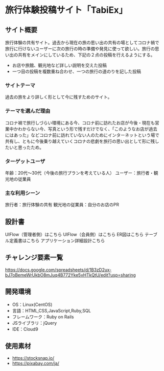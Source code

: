 # 旅行体験投稿サイト「TabiEx」

## サイト概要
旅行体験の共有サイト。過去から現在の旅の思い出の共有の場としてコロナ禍で旅行に行けないユーザーに次の旅行の時の準備や発見に使って欲しい。旅行の思い出の共有をメインにしているため、下記の２点の投稿を行えるようにする。

- お店や旅館、観光地など詳しい説明を交えた投稿
- 一つ目の投稿を複数重ね合わせ、一つの旅行の道のりを記した投稿
### サイトテーマ
過去の旅をより詳しく形として今に残すためのサイト。

### テーマを選んだ理由
コロナ禍で旅行しづらい環境にある今、コロナ前に訪れたお店が今後・現在も営業中かわからない今、写真という形で残すだけでなく、「このようなお店が過去にはあった」などコロナ前に訪れていない人のためにインターネットという場で共有し、ともに今後乗り越えていくコロナの悲劇を旅行の思い出として形に残したいと思ったため。

### ターゲットユーザ
年齢：20代〜30代（今後の旅行プランを考えている人）
ユーザー：旅行者・観光地の従業員


### 主な利用シーン
旅行者：旅行体験の共有
観光地の従業員：自分のお店のPR

## 設計書
UIFlow（管理者側）は<a class="https://drive.google.com/file/d/1IC7GJb27riU1GWz9xWowaziseWgonUtV/view?usp=sharing">こちら</a>
UIFlow（会員側）は<a class="https://drive.google.com/file/d/17Z36Js3LCwcklEI-gHJCTtz9omL22-vZ/view?usp=sharing">こちら</a>
ER図は<a class="">こちら</a>
テーブル定義書は<a class="">こちら</a>
アプリケーション詳細設計<a class="">こちら</a>

## チャレンジ要素一覧
https://docs.google.com/spreadsheets/d/1B3zD2ux-bJ7oBemeWrUkbO8mJuq4B772Yke5vHTkQtU/edit?usp=sharing

## 開発環境
- OS：Linux(CentOS)
- 言語：HTML,CSS,JavaScript,Ruby,SQL
- フレームワーク：Ruby on Rails
- JSライブラリ：jQuery
- IDE：Cloud9

## 使用素材
- https://stocksnap.io/
- https://pixabay.com/ja/
